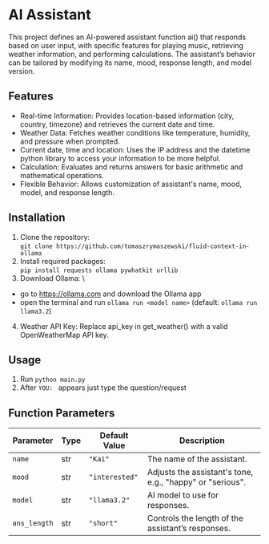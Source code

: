 # AI Assistant

This project defines an AI-powered assistant function ai() that responds based on user input, with specific features for playing music, retrieving weather information, and performing calculations. The assistant’s behavior can be tailored by modifying its name, mood, response length, and model version.

## Features

* Real-time Information: Provides location-based information (city, country, timezone) and retrieves the current date and time.
* Weather Data: Fetches weather conditions like temperature, humidity, and pressure when prompted.
* Current date, time and location: Uses the IP address and the datetime python library to access your information to be more helpful.
* Calculation: Evaluates and returns answers for basic arithmetic and mathematical operations.
* Flexible Behavior: Allows customization of assistant's name, mood, model, and response length.

## Installation

1. Clone the repository: \
```git clone https://github.com/tomaszrymaszewski/fluid-context-in-ollama```
2. Install required packages: \
```pip install requests ollama pywhatkit urllib```
3. Download Ollama: \
- go to https://ollama.com and download the Ollama app
- open the terminal and run ```ollama run <model name>``` (default: ```ollama run llama3.2```)
4. Weather API Key: 
Replace api_key in get_weather() with a valid OpenWeatherMap API key.

## Usage

1. Run ```python main.py```
2. After ```YOU: ``` appears just type the question/request

## Function Parameters

| Parameter   | Type | Default Value | Description                                           |
|-------------|------|---------------|-------------------------------------------------------|
| `name`      | str  | `"Kai"`       | The name of the assistant.                            |
| `mood`      | str  | `"interested"`| Adjusts the assistant's tone, e.g., "happy" or "serious". |
| `model`     | str  | `"llama3.2"`  | AI model to use for responses.                        |
| `ans_length`| str  | `"short"`     | Controls the length of the assistant’s responses.     |
